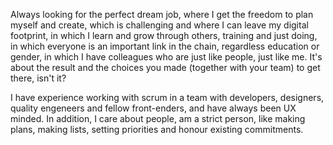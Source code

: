 
Always looking for the perfect dream job, where I get the freedom to plan myself and create,
which is challenging and where I can leave my digital footprint,
in which I learn and grow through others, training and just doing,
in which everyone is an important link in the chain, regardless education or gender,
in which I have colleagues who are just like people, just like me.
It's about the result and the choices you made (together with your team) to get there, isn't it?

I have experience working with scrum in a team with developers, designers, quality engeneers and fellow front-enders, and have always been UX minded.
In addition, I care about people, am a strict person, like making plans, making lists, setting priorities and honour existing commitments.